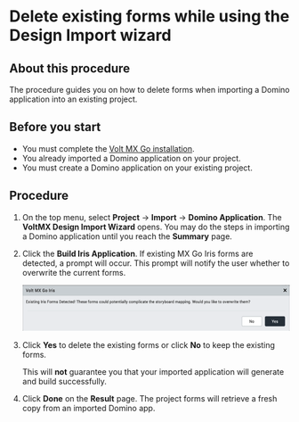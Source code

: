 # Delete existing forms while using the Design Import wizard

## About this procedure

The procedure guides you on how to delete forms when importing a Domino application into an existing project.

## Before you start

- You must complete the [Volt MX Go installation](../tutorials/installation.md).
- You already imported a Domino application on your project.
- You must create a Domino application on your existing project.


## Procedure

1. On the top menu, select **Project** &rarr; **Import** &rarr; **Domino Application**. The **VoltMX Design Import Wizard** opens. You may do the steps in importing a Domino application until you reach the  **Summary** page.

2. Click the **Build Iris Application**. If existing MX Go Iris forms are detected, a prompt will occur. This prompt will notify the user whether to overwrite the current forms.

    ![Screenshot](../assets/images/dideleteform.png)

3. Click **Yes** to delete the existing forms or click **No** to keep the existing forms.

    This will **not** guarantee you that your imported application will generate and build successfully.

5. Click **Done** on the **Result** page. The project forms will retrieve a fresh copy from an imported Domino app.


